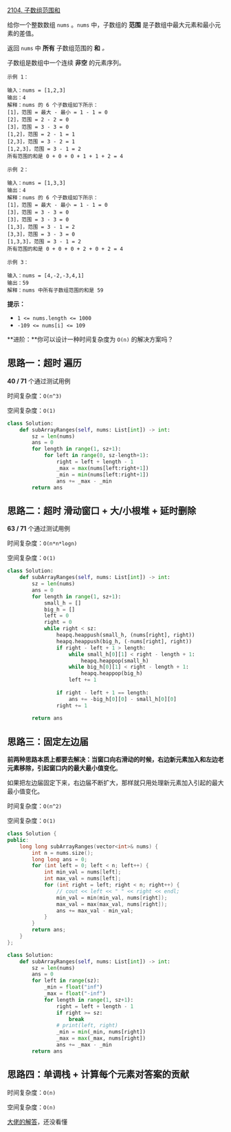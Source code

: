 [2104. 子数组范围和](https://leetcode-cn.com/problems/sum-of-subarray-ranges/)

给你一个整数数组 `nums` 。`nums` 中，子数组的 **范围** 是子数组中最大元素和最小元素的差值。

返回 `nums` 中 **所有** 子数组范围的 **和** *。*

子数组是数组中一个连续 **非空** 的元素序列。

```
示例 1：

输入：nums = [1,2,3]
输出：4
解释：nums 的 6 个子数组如下所示：
[1]，范围 = 最大 - 最小 = 1 - 1 = 0 
[2]，范围 = 2 - 2 = 0
[3]，范围 = 3 - 3 = 0
[1,2]，范围 = 2 - 1 = 1
[2,3]，范围 = 3 - 2 = 1
[1,2,3]，范围 = 3 - 1 = 2
所有范围的和是 0 + 0 + 0 + 1 + 1 + 2 = 4

示例 2：

输入：nums = [1,3,3]
输出：4
解释：nums 的 6 个子数组如下所示：
[1]，范围 = 最大 - 最小 = 1 - 1 = 0
[3]，范围 = 3 - 3 = 0
[3]，范围 = 3 - 3 = 0
[1,3]，范围 = 3 - 1 = 2
[3,3]，范围 = 3 - 3 = 0
[1,3,3]，范围 = 3 - 1 = 2
所有范围的和是 0 + 0 + 0 + 2 + 0 + 2 = 4

示例 3：

输入：nums = [4,-2,-3,4,1]
输出：59
解释：nums 中所有子数组范围的和是 59
```

**提示：**

- `1 <= nums.length <= 1000`
- `-109 <= nums[i] <= 109`

**进阶：**你可以设计一种时间复杂度为 `O(n)` 的解决方案吗？

## 思路一：超时 遍历

**40 / 71** 个通过测试用例

时间复杂度：`O(n^3)`

空间复杂度：`O(1)` 

```python
class Solution:
    def subArrayRanges(self, nums: List[int]) -> int:
        sz = len(nums)
        ans = 0
        for length in range(1, sz+1):
            for left in range(0, sz-length+1):
                right = left + length - 1
                _max = max(nums[left:right+1])
                _min = min(nums[left:right+1])
                ans += _max - _min
        return ans
```

## 思路二：超时 滑动窗口 + 大/小根堆 + 延时删除

**63 / 71** 个通过测试用例

时间复杂度：`O(n*n*logn)`

空间复杂度：`O(1)`

```python
class Solution:
    def subArrayRanges(self, nums: List[int]) -> int:
        sz = len(nums)
        ans = 0
        for length in range(1, sz+1):
            small_h = []
            big_h = []
            left = 0
            right = 0
            while right < sz:
                heapq.heappush(small_h, (nums[right], right))
                heapq.heappush(big_h, (-nums[right], right))
                if right - left + 1 > length:
                    while small_h[0][1] < right - length + 1:
                        heapq.heappop(small_h)
                    while big_h[0][1] < right - length + 1:
                        heapq.heappop(big_h)
                    left += 1
                    
                if right - left + 1 == length:
                    ans += -big_h[0][0] - small_h[0][0]
                right += 1
                
        return ans
```

## 思路三：固定左边届

**前两种思路本质上都要去解决：当窗口向右滑动的时候，右边新元素加入和左边老元素移除，引起窗口内的最大最小值变化**。

如果把左边届固定下来，右边届不断扩大，那样就只用处理新元素加入引起的最大最小值变化。

时间复杂度：`O(n^2)`

空间复杂度：`O(1)`

```cpp
class Solution {
public:
    long long subArrayRanges(vector<int>& nums) {
        int n = nums.size();
        long long ans = 0;
        for (int left = 0; left < n; left++) {
            int min_val = nums[left];
            int max_val = nums[left];
            for (int right = left; right < n; right++) {
                // cout << left << " " << right << endl;
                min_val = min(min_val, nums[right]);
                max_val = max(max_val, nums[right]);
                ans += max_val - min_val;
            }
        }
        return ans;
    }
};
```

```python
class Solution:
    def subArrayRanges(self, nums: List[int]) -> int:
        sz = len(nums)
        ans = 0
        for left in range(sz):
            _min = float("inf")
            _max = float("-inf")
            for length in range(1, sz+1):
                right = left + length - 1
                if right >= sz:
                    break
                # print(left, right)
                _min = min(_min, nums[right])
                _max = max(_max, nums[right])
                ans += _max - _min
        return ans
```

## 思路四：单调栈 + 计算每个元素对答案的贡献

时间复杂度：`O(n)`

空间复杂度：`O(n)`

[大佬的解答](https://leetcode-cn.com/problems/sum-of-subarray-ranges/solution/cong-on2-dao-ondan-diao-zhan-ji-suan-mei-o1op/)，还没看懂